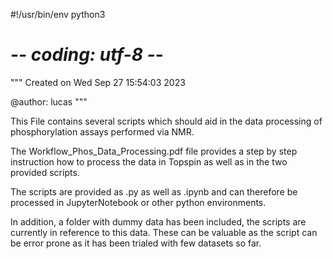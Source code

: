 #!/usr/bin/env python3
# -*- coding: utf-8 -*-
"""
Created on Wed Sep 27 15:54:03 2023

@author: lucas
"""

This File contains several scripts which should aid in the data processing of 
phosphorylation assays performed via NMR.

The Workflow_Phos_Data_Processing.pdf file provides a step by step instruction 
how to process the data in Topspin as well as in the two provided scripts.

The scripts are provided as .py as well as .ipynb and can therefore be processed 
in JupyterNotebook or other python environments.

In addition, a folder with dummy data has been included, the scripts are 
currently in reference to this data. These can be valuable as the script 
can be error prone as it has been trialed with few datasets so far. 

